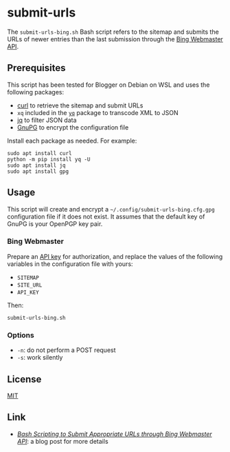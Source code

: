 # submit-urls #

<!-- Bash script that refers to sitemap and submits URLs through Bing Webmaster
API -->

The `submit-urls-bing.sh` Bash script refers to the sitemap and submits the
URLs of newer entries than the last submission through the [Bing Webmaster
API](https://docs.microsoft.com/en-us/bingwebmaster/).

## Prerequisites ##

This script has been tested for Blogger on Debian on WSL and uses the following
packages:

  * [curl](https://curl.se/) to retrieve the sitemap and submit URLs
  * `xq` included in the [`yq`](https://kislyuk.github.io/yq/) package to
    transcode XML to JSON
  * [jq](https://stedolan.github.io/jq/) to filter JSON data
  * [GnuPG](https://gnupg.org/index.html) to encrypt the configuration file

Install each package as needed.  For example:

``` shell
sudo apt install curl
python -m pip install yq -U
sudo apt install jq
sudo apt install gpg
```

## Usage ##

This script will create and encrypt a `~/.config/submit-urls-bing.cfg.gpg`
configuration file if it does not exist.  It assumes that the default key of
GnuPG is your OpenPGP key pair.

### Bing Webmaster ###

Prepare an [API
key](https://docs.microsoft.com/en-us/bingwebmaster/getting-access) for
authorization, and replace the values of the following variables in the
configuration file with yours:

  * `SITEMAP`
  * `SITE_URL`
  * `API_KEY`

Then:

``` shell
submit-urls-bing.sh
```

### Options ###

  * `-n`: do not perform a POST request
  * `-s`: work silently

## License ##

[MIT](LICENSE.md)

## Link ##

  * [*Bash Scripting to Submit Appropriate URLs through Bing Webmaster
    API*](https://carmine560.blogspot.com/2020/12/bash-scripting-to-submit-urls-through.html):
    a blog post for more details
